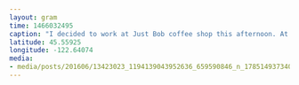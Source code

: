 ```yaml
---
layout: gram
time: 1466032495
caption: "I decided to work at Just Bob coffee shop this afternoon. At one point a homeless man came in for a glass of water and the woman behind the counter offered him a free bowl of soup. He graciously declined, but it was such a nice little moment of caring and understanding in this shit storm of a world we live in these days."
latitude: 45.55925
longitude: -122.64074
media:
- media/posts/201606/13423023_1194139043952636_659590846_n_17851493734064020.jpg
---
```

